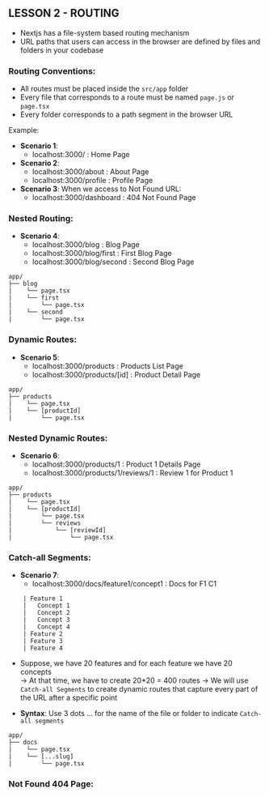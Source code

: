 ## LESSON 2 - ROUTING

- Nextjs has a file-system based routing mechanism
- URL paths that users can access in the browser are defined by files and folders in your codebase

### Routing Conventions:
- All routes must be placed inside the `src/app` folder
- Every file that corresponds to a route must be named `page.js` or `page.tsx`
- Every folder corresponds to a path segment in the browser URL

Example:
- __Scenario 1__:
    - localhost:3000/ : Home Page
- __Scenario 2__:
    - localhost:3000/about : About Page  
    - localhost:3000/profile : Profile Page
- __Scenario 3__: When we access to Not Found URL:
    - localhost:3000/dashboard : 404 Not Found Page


### Nested Routing:
- __Scenario 4__: 
    - localhost:3000/blog : Blog Page
    - localhost:3000/blog/first : First Blog Page
    - localhost:3000/blog/second : Second Blog Page

```
app/
├── blog        
|    └── page.tsx
|    └── first
|        └── page.tsx
|    └── second
|        └── page.tsx
```

### Dynamic Routes:
- __Scenario 5__:
    - localhost:3000/products : Products List Page
    - localhost:3000/products/[id] : Product Detail Page

```
app/
├── products        
|    └── page.tsx
|    └── [productId]
|        └── page.tsx
```

### Nested Dynamic Routes:
- __Scenario 6__:
    - localhost:3000/products/1 : Product 1 Details Page
    - localhost:3000/products/1/reviews/1 : Review 1 for Product 1

```
app/
├── products        
|    └── page.tsx
|    └── [productId]
|        └── page.tsx
|        └── reviews
|            └── [reviewId]
|                └── page.tsx 
```

### Catch-all Segments:
- __Scenario 7__:
    - localhost:3000/docs/feature1/concept1 : Docs for F1 C1
     
```     
    | Feature 1
    |   Concept 1
    |   Concept 2
    |   Concept 3
    |   Concept 4 
    | Feature 2
    | Feature 3
    | Feature 4
```

- Suppose, we have 20 features and for each feature we have 20 concepts  
&rarr; At that time, we have to create 20*20 = 400 routes 
&rarr; We will use `Catch-all Segments` to create dynamic routes that capture every part of the URL after a specific point

- __Syntax__: Use 3 dots ... for the name of the file or folder to indicate `Catch-all segments`

```
app/
├── docs        
|    └── page.tsx
|    └── [...slug]
|        └── page.tsx
```

### Not Found 404 Page:
